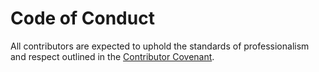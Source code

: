 # Code of Conduct

All contributors are expected to uphold the standards of professionalism and respect outlined in the [Contributor Covenant](https://www.contributor-covenant.org/version/2/1/code_of_conduct/).
